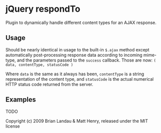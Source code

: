 jQuery respondTo
=================

Plugin to dynamically handle different content types for an AJAX response.


## Usage

Should be nearly identical in usage to the built-in `$.ajax` method except
automatically post-processing response data according to incoming mime-type,
and the parameters passed to the `success` callback.
Those are now:
`( data, contentType, statusCode )`

Where `data` is the same as it always has been, `contentType` is a string representation
of the content type, and `statusCode` is the actual numerical HTTP status code
returned from the server.

## Examples

TODO


Copyright (c) 2009 Brian Landau & Matt Henry, released under the MIT license
